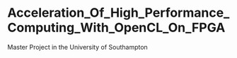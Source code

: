 # Acceleration_Of_High_Performance_Computing_With_OpenCL_On_FPGA
Master Project in the University of Southampton
